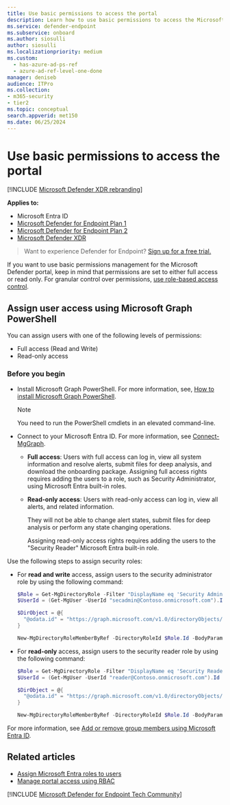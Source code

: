 ```yaml
---
title: Use basic permissions to access the portal
description: Learn how to use basic permissions to access the Microsoft Defender for Endpoint portal.
ms.service: defender-endpoint
ms.subservice: onboard
ms.author: siosulli
author: siosulli
ms.localizationpriority: medium
ms.custom:
  - has-azure-ad-ps-ref
  - azure-ad-ref-level-one-done 
manager: deniseb
audience: ITPro
ms.collection: 
- m365-security
- tier2
ms.topic: conceptual
search.appverid: met150
ms.date: 06/25/2024
---
```


# Use basic permissions to access the portal

[!INCLUDE [Microsoft Defender XDR rebranding](../includes/microsoft-defender.md)]

**Applies to:**
- Microsoft Entra ID
- [Microsoft Defender for Endpoint Plan 1](microsoft-defender-endpoint.md)
- [Microsoft Defender for Endpoint Plan 2](microsoft-defender-endpoint.md)
- [Microsoft Defender XDR](/defender-xdr)

> Want to experience Defender for Endpoint? [Sign up for a free trial.](https://signup.microsoft.com/create-account/signup?products=7f379fee-c4f9-4278-b0a1-e4c8c2fcdf7e&ru=https://aka.ms/MDEp2OpenTrial?ocid=docs-wdatp-basicaccess-abovefoldlink)

If you want to use basic permissions management for the Microsoft Defender portal, keep in mind that permissions are set to either full access or read only. For granular control over permissions, [use role-based access control](rbac.md).

## Assign user access using Microsoft Graph PowerShell

You can assign users with one of the following levels of permissions:

- Full access (Read and Write)
- Read-only access

### Before you begin

- Install Microsoft Graph PowerShell. For more information, see, [How to install Microsoft Graph PowerShell](/powershell/microsoftgraph/installation).

  > [!NOTE]
  > You need to run the PowerShell cmdlets in an elevated command-line.

- Connect to your Microsoft Entra ID. For more information, see [Connect-MgGraph](/powershell/microsoftgraph/authentication-commands).

  - **Full access**: Users with full access can log in, view all system information and resolve alerts, submit files for deep analysis, and download the onboarding package. Assigning full access rights requires adding the users to a role, such as Security Administrator, using Microsoft Entra built-in roles.

  - **Read-only access**: Users with read-only access can log in, view all alerts, and related information.

    They will not be able to change alert states, submit files for deep analysis or perform any state changing operations.

    Assigning read-only access rights requires adding the users to the "Security Reader" Microsoft Entra built-in role.

Use the following steps to assign security roles:

- For **read and write** access, assign users to the security administrator role by using the following command:

  ```PowerShell
  $Role = Get-MgDirectoryRole -Filter "DisplayName eq 'Security Administrator'"
  $UserId = (Get-MgUser -UserId "secadmin@Contoso.onmicrosoft.com").Id

  $DirObject = @{
    "@odata.id" = "https://graph.microsoft.com/v1.0/directoryObjects/$UserId"
  }

  New-MgDirectoryRoleMemberByRef -DirectoryRoleId $Role.Id -BodyParameter $DirObject
  ```

- For **read-only** access, assign users to the security reader role by using the following command:

  ```PowerShell
  $Role = Get-MgDirectoryRole -Filter "DisplayName eq 'Security Reader'"
  $UserId = (Get-MgUser -UserId "reader@Contoso.onmicrosoft.com").Id

  $DirObject = @{
    "@odata.id" = "https://graph.microsoft.com/v1.0/directoryObjects/$UserId"
  }

  New-MgDirectoryRoleMemberByRef -DirectoryRoleId $Role.Id -BodyParameter $DirObject
  ```

For more information, see [Add or remove group members using Microsoft Entra ID](/azure/active-directory/fundamentals/active-directory-groups-members-azure-portal).


## Related articles

- [Assign Microsoft Entra roles to users](/entra/identity/role-based-access-control/manage-roles-portal)
- [Manage portal access using RBAC](rbac.md)

[!INCLUDE [Microsoft Defender for Endpoint Tech Community](../includes/defender-mde-techcommunity.md)]
